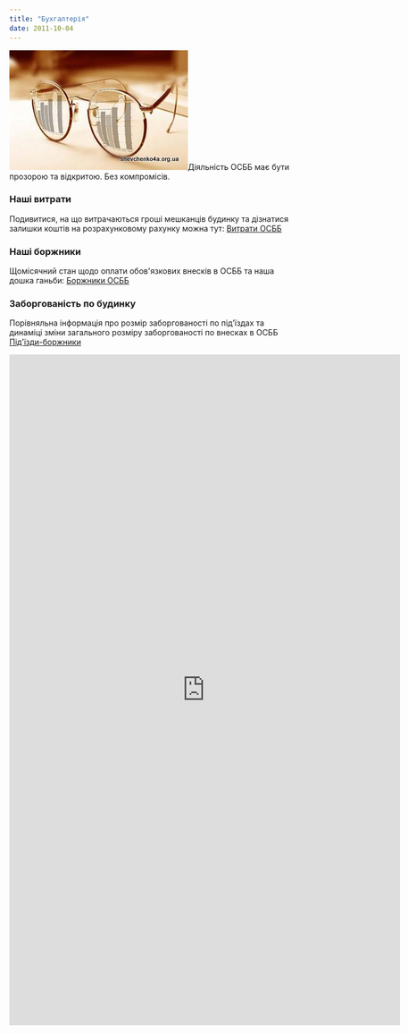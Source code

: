 ```yaml
---
title: "Бухгалтерія"
date: 2011-10-04
---
```


![](/wp-content/uploads/2011/10/byudjet.jpg "Бюджет ОСББ")Діяльність ОСББ має бути прозорою та відкритою. Без компромісів.

### Наші витрати

Подивитися, на що витрачаються гроші мешканців будинку та дізнатися залишки коштів на розрахунковому рахунку можна тут: [Витрати ОСББ](http://shevchenko4a.brovary.org/rashody-osbb "Витрати ОСББ")

### Наші боржники

Щомісячний стан щодо оплати обов'язкових внесків в ОСББ та наша дошка ганьби: [Боржники ОСББ](http://shevchenko4a.brovary.org/dolzhniki-osbb/ "Боржники ОСББ")

### Заборгованість по будинку

Порівняльна інформація про розмір заборгованості по під'їздах та динаміці зміни загального розміру заборгованості по внесках в ОСББ [Під'їзди-боржники](http://shevchenko4a.brovary.org/podyezdy-dolzhniki/ "Боржники ОСББ")

<iframe width="700" height="1200" frameborder="0" src="https://docs.google.com/spreadsheet/pub?hl=en_GB&amp;hl=en_GB&amp;key=0AhE2NQlPHqm_dFJYRGt1ajNxNjBUZng4cmtBal9FTXc&amp;output=html&amp;widget=true"></iframe>
